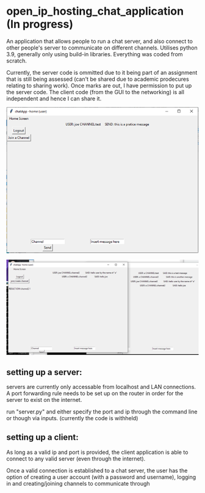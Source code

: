# open_ip_hosting_chat_application (In progress)
An application that allows people to run a chat server, and also connect to other people's server to communicate on different channels. Utilises python 3.9, generally only using build-in libraries. Everything was coded from scratch.

Currently, the server code is ommitted due to it being part of an assignment that is still being assessed (can't be shared due to academic prodecures relating to sharing work). Once marks are out, I have permission to put up the server code. The client code (from the GUI to the networking) is all independent and hence I can share it.

![demo home](https://github.com/DanielStoi/open_ip_hosting_chat_application/blob/main/demo/user%20home.PNG)

![demo home](https://github.com/DanielStoi/open_ip_hosting_chat_application/blob/main/demo/multiple_user_demo.PNG)
## setting up a server: 
servers are currently only accessable from localhost and LAN connections. A port forwarding rule needs to be set up on the router in order for the server to exist on the internet. 

run "server.py" and either specify the port and ip through the command line or though via inputs. (currently the code is withheld)

## setting up a client:
As long as a valid ip and port is provided, the client application is able to connect to any valid server (even through the internet).

Once a valid connection is established to a chat server, the user has the option of creating a user account (with a password and username), logging in and creating/joining channels to communicate through
